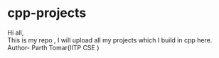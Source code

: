 # cpp-projects
Hi all,
<br>
This is my repo , I will upload all my projects which I build in cpp here.
<br>
Author- Parth Tomar(IITP CSE )

            
